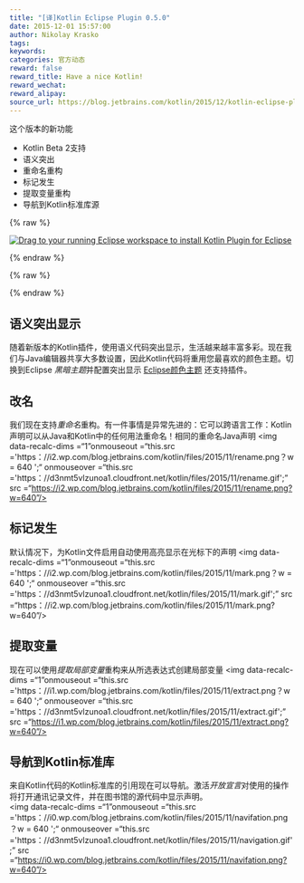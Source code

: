 ```yaml
---
title: "[译]Kotlin Eclipse Plugin 0.5.0"
date: 2015-12-01 15:57:00
author: Nikolay Krasko
tags:
keywords:
categories: 官方动态
reward: false
reward_title: Have a nice Kotlin!
reward_wechat:
reward_alipay:
source_url: https://blog.jetbrains.com/kotlin/2015/12/kotlin-eclipse-plugin-0-5-0/
---
```


这个版本的新功能

* Kotlin Beta 2支持
* 语义突出
* 重命名重构
* 标记发生
* 提取变量重构
* 导航到Kotlin标准库源


{% raw %}
<p><a class="drag" href="http://marketplace.eclipse.org/marketplace-client-intro?mpc_install=2257536" title="Drag to your running Eclipse workspace to install Kotlin Plugin for Eclipse"><img alt="Drag to your running Eclipse workspace to install Kotlin Plugin for Eclipse" data-recalc-dims="1" src="https://i2.wp.com/marketplace.eclipse.org/sites/all/themes/solstice/_themes/solstice_marketplace/public/images/btn-install.png?w=640&amp;ssl=1"/></a></p>
{% endraw %}


{% raw %}
<p><span id="more-3156"></span></p>
{% endraw %}

## 语义突出显示

随着新版本的Kotlin插件，使用语义代码突出显示，生活越来越丰富多彩。现在我们与Java编辑器共享大多数设置，因此Kotlin代码将重用您最喜欢的颜色主题。切换到Eclipse <em>黑暗主题</em>并配置突出显示 [Eclipse颜色主题](http://eclipsecolorthemes.org/) 还支持插件。
## 改名

我们现在支持<em>重命名</em>重构。有一件事情是异常先进的：它可以跨语言工作：Kotlin声明可以从Java和Kotlin中的任何用法重命名！相同的重命名Java声明
<img data-recalc-dims =“1”onmouseout =“this.src ='https：//i2.wp.com/blog.jetbrains.com/kotlin/files/2015/11/rename.png？w = 640 ';“ onmouseover =“this.src ='https：//d3nmt5vlzunoa1.cloudfront.net/kotlin/files/2015/11/rename.gif';” src =“https://i2.wp.com/blog.jetbrains.com/kotlin/files/2015/11/rename.png?w=640”/>
## 标记发生

默认情况下，为Kotlin文件启用自动使用高亮显示在光标下的声明
<img data-recalc-dims =“1”onmouseout =“this.src ='https：//i2.wp.com/blog.jetbrains.com/kotlin/files/2015/11/mark.png？w = 640 ';“ onmouseover =“this.src ='https：//d3nmt5vlzunoa1.cloudfront.net/kotlin/files/2015/11/mark.gif';” src =“https：//i2.wp.com/blog.jetbrains.com/kotlin/files/2015/11/mark.png?w=640”/>
## 提取变量

现在可以使用<em>提取局部变量</em>重构来从所选表达式创建局部变量
<img data-recalc-dims =“1”onmouseout =“this.src ='https：//i1.wp.com/blog.jetbrains.com/kotlin/files/2015/11/extract.png？w = 640 ';“ onmouseover =“this.src ='https：//d3nmt5vlzunoa1.cloudfront.net/kotlin/files/2015/11/extract.gif';” src =“https://i1.wp.com/blog.jetbrains.com/kotlin/files/2015/11/extract.png?w=640”/>
## 导航到Kotlin标准库

来自Kotlin代码的Kotlin标准库的引用现在可以导航。激活<em>开放宣言</em>对使用的操作将打开通讯记录文件，并在图书馆的源代码中显示声明。<br/>
<img data-recalc-dims =“1”onmouseout =“this.src ='https：//i0.wp.com/blog.jetbrains.com/kotlin/files/2015/11/navifation.png？w = 640 ';“ onmouseover =“this.src ='https：//d3nmt5vlzunoa1.cloudfront.net/kotlin/files/2015/11/navigation.gif';” src =“https://i0.wp.com/blog.jetbrains.com/kotlin/files/2015/11/navifation.png?w=640”/>
